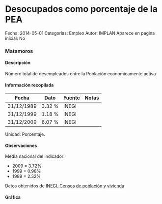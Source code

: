 Desocupados como porcentaje de la PEA
=====

Fecha: 2014-05-01
Categorías: Empleo
Autor: IMPLAN
Aparece en pagina inicial: No

### Matamoros

#### Descripción

Número total de desempleados entre la Población económicamente activa

<!-- break -->

#### Información recopilada

<table class="table table-hover table-bordered matriz">
  <thead>
    <tr><th>Fecha</th><th>Dato</th><th>Fuente</th><th>Notas</th></tr>
  </thead>
  <tbody>
    <tr><td class="centrado">31/12/1989</td><td class="derecha">3.32 %</td><td>INEGI</td><td></td></tr>
    <tr><td class="centrado">31/12/1999</td><td class="derecha">1.18 %</td><td>INEGI</td><td></td></tr>
    <tr><td class="centrado">31/12/2009</td><td class="derecha">6.07 %</td><td>INEGI</td><td></td></tr>
  </tbody>
</table>

Unidad: Porcentaje.

#### Observaciones

Media nacional del indicador:

- 2009 = 3.72%
- 1999 = 0.98%
- 1989 = 2.32%

Datos obtenidos de [INEGI. Censos de población y vivienda](http://www.inegi.org.mx/sistemas/consulta_resultados/iter2010.aspx?c=27329&s=est)

#### Gráfica

<div id="Morrisbzucpxmb" class="grafica"></div>
<script>
new Morris.Line({
element: 'Morrisbzucpxmb',
data: [{ fecha: '1989-12-31', dato: 3.3200 },{ fecha: '1999-12-31', dato: 1.1800 },{ fecha: '2009-12-31', dato: 6.0700 }],
xkey: 'fecha',
ykeys: ['dato'],
labels: ['Dato'],
lineColors: ['#FF5B02'],
xLabelFormat: function(d) { return d.getDate()+'/'+(d.getMonth()+1)+'/'+d.getFullYear(); },
dateFormat: function(ts) { var d = new Date(ts); return d.getDate() + '/' + (d.getMonth() + 1) + '/' + d.getFullYear(); }
});
</script>

